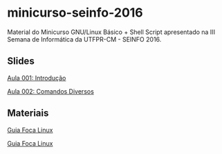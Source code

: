 # minicurso-seinfo-2016
Material do Minicurso GNU/Linux Básico + Shell Script apresentado na III Semana de Informática da UTFPR-CM - SEINFO 2016.

## Slides

[Aula 001: Introdução](slides/minicurso_linux_aula_001_intro.pdf)

[Aula 002: Comandos Diversos](slides/minicurso_linux_aula_002_comandos.pdf)


## Materiais

[Guia Foca Linux](material/guia-foca-linux.pdf)

[Guia Foca Linux](http://www.guiafoca.org/?page_id=240)
